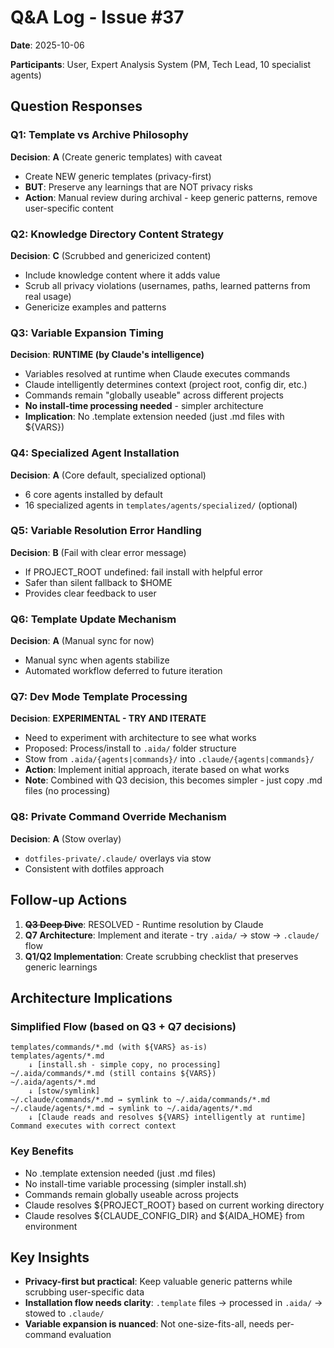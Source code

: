 # Q&A Log - Issue #37

**Date**: 2025-10-06

**Participants**: User, Expert Analysis System (PM, Tech Lead, 10 specialist agents)

## Question Responses

### Q1: Template vs Archive Philosophy

**Decision**: **A** (Create generic templates) with caveat

- Create NEW generic templates (privacy-first)
- **BUT**: Preserve any learnings that are NOT privacy risks
- **Action**: Manual review during archival - keep generic patterns, remove user-specific content

### Q2: Knowledge Directory Content Strategy

**Decision**: **C** (Scrubbed and genericized content)

- Include knowledge content where it adds value
- Scrub all privacy violations (usernames, paths, learned patterns from real usage)
- Genericize examples and patterns

### Q3: Variable Expansion Timing

**Decision**: **RUNTIME (by Claude's intelligence)**

- Variables resolved at runtime when Claude executes commands
- Claude intelligently determines context (project root, config dir, etc.)
- Commands remain "globally useable" across different projects
- **No install-time processing needed** - simpler architecture
- **Implication**: No .template extension needed (just .md files with ${VARS})

### Q4: Specialized Agent Installation

**Decision**: **A** (Core default, specialized optional)

- 6 core agents installed by default
- 16 specialized agents in `templates/agents/specialized/` (optional)

### Q5: Variable Resolution Error Handling

**Decision**: **B** (Fail with clear error message)

- If PROJECT_ROOT undefined: fail install with helpful error
- Safer than silent fallback to $HOME
- Provides clear feedback to user

### Q6: Template Update Mechanism

**Decision**: **A** (Manual sync for now)

- Manual sync when agents stabilize
- Automated workflow deferred to future iteration

### Q7: Dev Mode Template Processing

**Decision**: **EXPERIMENTAL - TRY AND ITERATE**

- Need to experiment with architecture to see what works
- Proposed: Process/install to `.aida/` folder structure
- Stow from `.aida/{agents|commands}/` into `.claude/{agents|commands}/`
- **Action**: Implement initial approach, iterate based on what works
- **Note**: Combined with Q3 decision, this becomes simpler - just copy .md files (no processing)

### Q8: Private Command Override Mechanism

**Decision**: **A** (Stow overlay)

- `dotfiles-private/.claude/` overlays via stow
- Consistent with dotfiles approach

## Follow-up Actions

1. ~~**Q3 Deep Dive**~~: RESOLVED - Runtime resolution by Claude
2. **Q7 Architecture**: Implement and iterate - try `.aida/` → stow → `.claude/` flow
3. **Q1/Q2 Implementation**: Create scrubbing checklist that preserves generic learnings

## Architecture Implications

### Simplified Flow (based on Q3 + Q7 decisions)

```text
templates/commands/*.md (with ${VARS} as-is)
templates/agents/*.md
    ↓ [install.sh - simple copy, no processing]
~/.aida/commands/*.md (still contains ${VARS})
~/.aida/agents/*.md
    ↓ [stow/symlink]
~/.claude/commands/*.md → symlink to ~/.aida/commands/*.md
~/.claude/agents/*.md → symlink to ~/.aida/agents/*.md
    ↓ [Claude reads and resolves ${VARS} intelligently at runtime]
Command executes with correct context
```

### Key Benefits

- No .template extension needed (just .md files)
- No install-time variable processing (simpler install.sh)
- Commands remain globally useable across projects
- Claude resolves ${PROJECT_ROOT} based on current working directory
- Claude resolves ${CLAUDE_CONFIG_DIR} and ${AIDA_HOME} from environment

## Key Insights

- **Privacy-first but practical**: Keep valuable generic patterns while scrubbing user-specific data
- **Installation flow needs clarity**: `.template` files → processed in `.aida/` → stowed to `.claude/`
- **Variable expansion is nuanced**: Not one-size-fits-all, needs per-command evaluation
